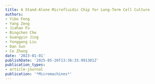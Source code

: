 ```yaml
---
title: A Stand-Alone Microfluidic Chip for Long-Term Cell Culture
authors:
- Yibo Feng
- Yang Zeng
- Jiahao Fu
- Bingchen Che
- Guangyin Jing
- Yonggang Liu
- Dan Sun
- Ce Zhang
date: '2023-01-01'
publishDate: '2025-05-26T13:36:33.991301Z'
publication_types:
- article-journal
publication: '*Micromachines*'
---
```


